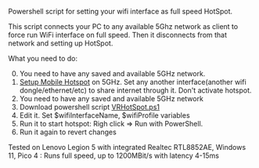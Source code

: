 Powershell script for setting your wifi interface as full speed HotSpot.

This script connects your PC to any available 5Ghz network as client to force run WiFi interface on full speed. Then it disconnects from that network and setting up HotSpot.

What you need to do:

0. You need to have any saved and available 5GHz network.
1. [Setup Mobile Hotspot](https://support.microsoft.com/en-us/windows/use-your-windows-pc-as-a-mobile-hotspot-c89b0fad-72d5-41e8-f7ea-406ad9036b85) on 5GHz. Set any another interface(another wifi dongle/ethernet/etc) to share internet through it. Don't activate hotspot.
2. You need to have any saved and available 5GHz network
3. Download powershell script [VRHotSpot.ps1](https://github.com/McAronDev/Windows-full-speed-HotSpot-for-VR/blob/main/VRHotSpot.ps1)
4. Edit it. Set $wifiInterfaceName, $wifiProfile variables
5. Run it to start hotspot: Righ click => Run with PowerShell.
6. Run it again to revert changes


Tested on Lenovo Legion 5 with integrated Realtec RTL8852AE, Windows 11, Pico 4 : Runs full speed, up to 1200MBit/s with latency 4-15ms
